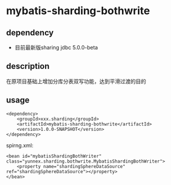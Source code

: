 # mybatis-sharding-bothwrite

## dependency
- 目前最新版sharing jdbc 5.0.0-beta

## description
在原项目基础上增加分库分表双写功能，达到平滑过渡的目的

## usage
```
<dependency>
    <groupId>xxx.sharding</groupId>
    <artifactId>mybatis-sharding-bothwrite</artifactId>
    <version>1.0.0-SNAPSHOT</version>
</dependency>
```

spirng.xml:
```
<bean id="mybatisShardingBothWriter" class="yunnex.sharding.bothwrite.MybatisShardingBothWriter">
    <property name="shardingSphereDataSource" ref="shardingSphereDataSource"></property>
</bean>
```
